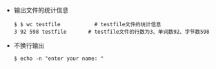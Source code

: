 * 输出文件的统计信息

  ```
  $ $ wc testfile           # testfile文件的统计信息  
  3 92 598 testfile       # testfile文件的行数为3、单词数92、字节数598 
  ```

* 不换行输出

  ```
  $ echo -n "enter your name: "
  ```

  